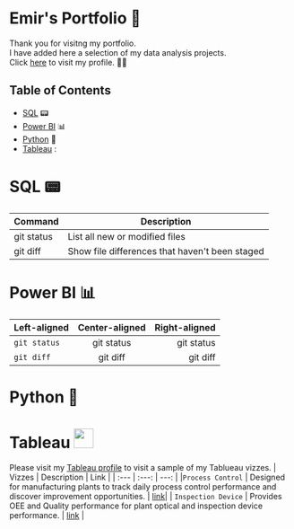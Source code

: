 # Emir's Portfolio 👾

Thank you for visitng my portfolio.<br>
I have added here a selection of my data analysis projects. <br>
Click [here](https://github.com/3mirk) to visit my profile. 👨‍🔧

## Table of Contents
- [SQL](#sql) :pager:
- [Power BI](#power-bi) 📊
- [Python](#python) :snake:
- [Tableau](#tableau) :

# SQL :pager:
| Command | Description 
| --- | --- 
| git status | List all new or modified files 
| git diff | Show file differences that haven't been staged 

# Power BI 📊
| Left-aligned | Center-aligned | Right-aligned |
| :---         |     :---:      |          ---: |
|`git status`   | git status     | git status    |
| `git diff`     | git diff       | git diff      |

# Python :snake:

# Tableau <img src="https://github.com/3mirk/Portfolio/assets/106506098/23374a08-8379-4bca-bc31-8eca1b0f4028" width="35" height="35">
Please visit my [Tableau profile](https://public.tableau.com/app/profile/ahmet.emir.kara/vizzes) to visit a sample of my Tablueau vizzes.
| Vizzes | Description | Link |
| :---         |     :---:      |          ---: |
|`Process Control`   | Designed for manufacturing plants to track daily process control performance and discover improvement opportunities.     | [link](https://public.tableau.com/app/profile/ahmet.emir.kara/viz/ProcessControlV/DailyOverview)|
| `Inspection Device`     | Provides OEE and Quality performance for plant optical and inspection device performance.      | [link](https://public.tableau.com/app/profile/ahmet.emir.kara/viz/InspectionDeviceDashboard/Kickouts)      |

